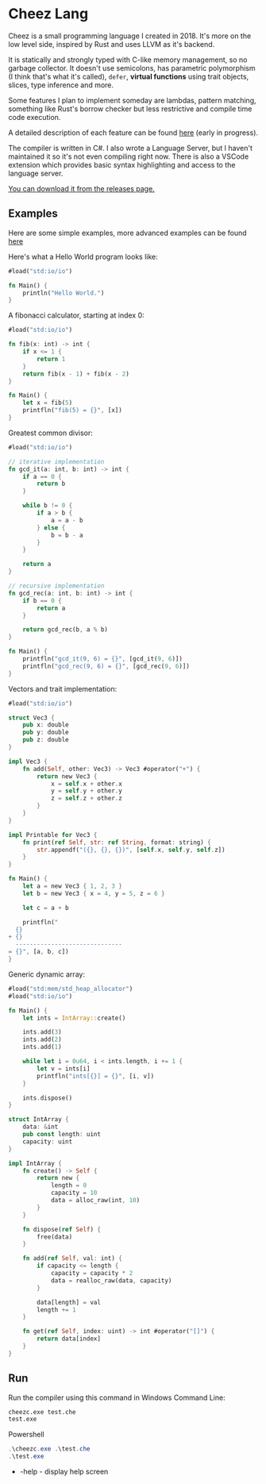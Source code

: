 # Cheez Lang

Cheez is a small programming language I created in 2018. It's more on the low level side, inspired by Rust and uses LLVM as it's backend.

It is statically and strongly typed with C-like memory management, so no garbage collector. It doesn't use semicolons, has parametric polymorphism (I think that's what it's called), `defer`, __virtual functions__ using trait objects, slices, type inference and more.

Some features I plan to implement someday are lambdas, pattern matching, something like Rust's borrow checker but less restrictive and compile time code execution.

A detailed description of each feature can be found [here](https://github.com/Nimaoth/CheezLang/wiki) (early in progress).

The compiler is written in C#. I also wrote a Language Server, but I haven't maintained it so it's not even compiling right now. There is also a VSCode extension which provides basic syntax highlighting and access to the language server.

[You can download it from the releases page.](https://github.com/Nimaoth/CheezLang/releases)

## Examples

Here are some simple examples, more advanced examples can be found [here](https://github.com/Nimaoth/CheezLang/tree/release/examples/examples)

Here's what a Hello World program looks like:
```rust
#load("std:io/io")

fn Main() {
    println("Hello World.")
}
```

A fibonacci calculator, starting at index 0:
```rust
#load("std:io/io")

fn fib(x: int) -> int {
    if x <= 1 {
        return 1
    }
    return fib(x - 1) + fib(x - 2)
}

fn Main() {
    let x = fib(5)
    printfln("fib(5) = {}", [x])
}
```

Greatest common divisor:
```rust
#load("std:io/io")

// iterative implementation
fn gcd_it(a: int, b: int) -> int {
    if a == 0 {
        return b
    }

    while b != 0 {
        if a > b {
            a = a - b
        } else {
            b = b - a
        }
    }

    return a
}

// recursive implementation
fn gcd_rec(a: int, b: int) -> int {
    if b == 0 {
        return a
    }

    return gcd_rec(b, a % b)
}

fn Main() {
    printfln("gcd_it(9, 6) = {}", [gcd_it(9, 6)])
    printfln("gcd_rec(9, 6) = {}", [gcd_rec(9, 6)])
}
```

Vectors and trait implementation:
```rust
#load("std:io/io")

struct Vec3 {
    pub x: double
    pub y: double
    pub z: double
}

impl Vec3 {
    fn add(Self, other: Vec3) -> Vec3 #operator("+") {
        return new Vec3 {
            x = self.x + other.x
            y = self.y + other.y
            z = self.z + other.z
        }
    }
}

impl Printable for Vec3 {
    fn print(ref Self, str: ref String, format: string) {
        str.appendf("({}, {}, {})", [self.x, self.y, self.z])
    }
}

fn Main() {
    let a = new Vec3 { 1, 2, 3 }
    let b = new Vec3 { x = 4, y = 5, z = 6 }

    let c = a + b

    printfln("
  {}
+ {}
  ------------------------------
= {}", [a, b, c])
}
```

Generic dynamic array:
```rust
#load("std:mem/std_heap_allocator")
#load("std:io/io")

fn Main() {
    let ints = IntArray::create()

    ints.add(3)
    ints.add(2)
    ints.add(1)

    while let i = 0u64, i < ints.length, i += 1 {
        let v = ints[i]
        printfln("ints[{}] = {}", [i, v])
    }

    ints.dispose()
}

struct IntArray {
    data: &int
    pub const length: uint
    capacity: uint
}

impl IntArray {
    fn create() -> Self {
        return new {
            length = 0
            capacity = 10
            data = alloc_raw(int, 10)
        }
    }

    fn dispose(ref Self) {
        free(data)
    }

    fn add(ref Self, val: int) {
        if capacity <= length {
            capacity = capacity * 2
            data = realloc_raw(data, capacity)
        }

        data[length] = val
        length += 1
    }

    fn get(ref Self, index: uint) -> int #operator("[]") {
        return data[index]
    }
}
```

## Run
Run the compiler using this command in Windows Command Line:
```bat
cheezc.exe test.che
test.exe
```
Powershell
```ps1
.\cheezc.exe .\test.che
.\test.exe
```

- -help - display help screen
